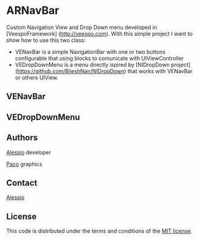 ARNavBar
========

Custom Navigation View and Drop Down menu developed in [VeespoFramework] (http://veespo.com).
With this simple project I want to show how to use this two class:
- VENavBar is a simple NavigationBar with one or two buttons configurable that using blocks to comunicate with UIViewController
- VEDropDownMenu is a menu directly ispired by [NIDropDown project] (https://github.com/BijeshNair/NIDropDown) that works with VENavBar or others UIView.

## VENavBar

## VEDropDownMenu

Authors
--------
[Alessio](mailto:roberto@veespo.com) developer

[Paco](mailto:paco@veespo.com) graphics

## Contact ##

[Alessio](mailto:roberto@veespo.com)

License
-------

This code is distributed under the terms and conditions of the [MIT license](LICENSE).
